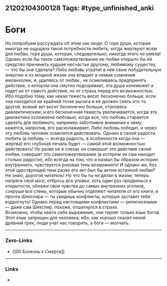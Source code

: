 21202104300128
Tags: #type_unfinished_anki 
---
# Боги

Но попробуем рассуждать об этом как люди. О горе души, которая никогда не ощущала такой потребности любить, когда жертвуют всем для любви, горе души, которая, следовательно, никогда этого не умела! Однако если бы такое самопожертвование ее любви открыло бы ей средство причинить худшее несчастье другому, любимому существу, — что бы она сделала? Либо любовь утратит в ней свою побудительную энергию и из мощной жизни она впадает в немые сомнения меланхолии, и, удаляясь от любви., не осмеливаясь предпринять действие, о котором она смутно подозревает, эта душа изнеможет и падет не от самого действия, но от страха перед его возможностью. Ибо подобно тому, как некая тяжесть весит бесконечно больше, если она находится на крайней точке рычага и ее должен снять кто-то другой, всякий акт весит бесконечно больше, становясь диалектическим, и его бесконечная тяжесть увеличивается, когда эта диалектика осложнена любовью, когда все, что любовь старается сделать для любимого, например заботливое внимание к нему, кажется, напротив, его расхолаживает. Либо любовь победит, и через эту любовь человек осмелится действовать. Однако в своей радости любить (а любовь — всегда радость, в особенности когда она — жертва) его глубокая печаль будет — самой этой возможностью действовать! Но разве не в слезах он совершит это действие своей любви, совершит это самопожертвование (в котором он сам находит столько радости), ибо всегда на том, что я назвал бы образом истории внутреннего, чувствуется роковая тень возможного! И однако же, без этой царствующей тени разве его акт был бы актом истинной любви? Не знаю, дорогой читатель! Но что бы ты ни делал в жизни, теперь напряги свой мозг, отбрось все уловки, хоть один раз продвинься к открытости, обнажи свои чувства до самых внутренних уголков, сокруши все стены, которые обычно отделяют читателя от его книги, и прочти Шекспира — ты увидишь конфликты, которые заставят тебя вздрогнуть! Однако перед настоящими конфликтами — религиозными — даже сам Шекспир, похоже, отшатнулся в страхе.<br>Возможно, чтобы найти себе выражение, они терпят только язык богов. Этот язык запрещен для человека; ибо, как хорошо сказал некий древний грек, люди учат нас говорить, а боги — молчать.

---
### Zero-Links
- [[00 Болезнь к Смерти]]
---
### Links
-